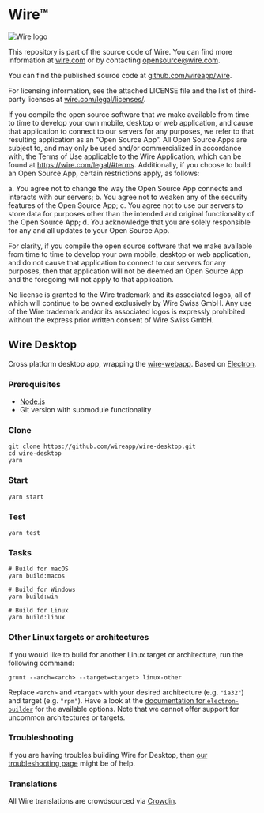 # Wire™

![Wire logo](https://github.com/wireapp/wire/blob/master/assets/logo.png?raw=true)

This repository is part of the source code of Wire. You can find more information at [wire.com](https://wire.com) or by contacting opensource@wire.com.

You can find the published source code at [github.com/wireapp/wire](https://github.com/wireapp/wire).

For licensing information, see the attached LICENSE file and the list of third-party licenses at [wire.com/legal/licenses/](https://wire.com/legal/licenses/).

If you compile the open source software that we make available from time to time to develop your own mobile, desktop or web application, and cause that application to connect to our servers for any purposes, we refer to that resulting application as an “Open Source App”. All Open Source Apps are subject to, and may only be used and/or commercialized in accordance with, the Terms of Use applicable to the Wire Application, which can be found at https://wire.com/legal/#terms. Additionally, if you choose to build an Open Source App, certain restrictions apply, as follows:

a. You agree not to change the way the Open Source App connects and interacts with our servers; b. You agree not to weaken any of the security features of the Open Source App; c. You agree not to use our servers to store data for purposes other than the intended and original functionality of the Open Source App; d. You acknowledge that you are solely responsible for any and all updates to your Open Source App.

For clarity, if you compile the open source software that we make available from time to time to develop your own mobile, desktop or web application, and do not cause that application to connect to our servers for any purposes, then that application will not be deemed an Open Source App and the foregoing will not apply to that application.

No license is granted to the Wire trademark and its associated logos, all of which will continue to be owned exclusively by Wire Swiss GmbH. Any use of the Wire trademark and/or its associated logos is expressly prohibited without the express prior written consent of Wire Swiss GmbH.

## Wire Desktop

Cross platform desktop app, wrapping the [wire-webapp](https://github.com/wireapp/wire-webapp). Based on [Electron](http://electron.atom.io).

### Prerequisites

- [Node.js](https://nodejs.org/)
- Git version with submodule functionality

### Clone

```shell
git clone https://github.com/wireapp/wire-desktop.git
cd wire-desktop
yarn
```

### Start

```shell
yarn start
```

### Test

```shell
yarn test
```

### Tasks

```shell
# Build for macOS
yarn build:macos

# Build for Windows
yarn build:win

# Build for Linux
yarn build:linux
```

### Other Linux targets or architectures

If you would like to build for another Linux target or architecture, run the following command:

```shell
grunt --arch=<arch> --target=<target> linux-other
```

Replace `<arch>` and `<target>` with your desired architecture (e.g. `"ia32"`) and target (e.g. `"rpm"`). Have a look at the [documentation for `electron-builder`](https://github.com/electron-userland/electron-builder/wiki/Options) for the available options. Note that we cannot offer support for uncommon architectures or targets.

### Troubleshooting

If you are having troubles building Wire for Desktop, then [our troubleshooting page](https://github.com/wireapp/wire-desktop/wiki/Troubleshooting) might be of help.

### Translations

All Wire translations are crowdsourced via [Crowdin](https://crowdin.com/projects/wire).
